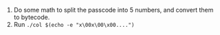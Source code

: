 1. Do some math to split the passcode into 5 numbers, and convert them to bytecode. 
1. Run `./col $(echo -e "x\00x\00\x00....")`
